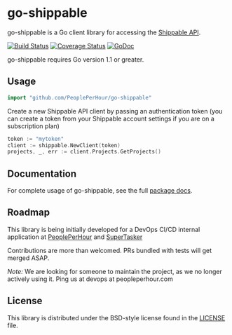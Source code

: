 # go-shippable #

go-shippable is a Go client library for accessing the [Shippable API][].

[![Build Status](https://api.shippable.com/projects/556734d0edd7f2c052ff35b4/badge?branchName=master)](https://app.shippable.com/projects/556734d0edd7f2c052ff35b4/builds/latest)
[![Coverage Status](http://gocover.io/_badge/github.com/PeoplePerHour/go-shippable?upd=1)](http://gocover.io/github.com/PeoplePerHour/go-shippable)
[![GoDoc](https://godoc.org/github.com/PeoplePerHour/go-shippable?status.svg)](https://godoc.org/github.com/PeoplePerHour/go-shippable)

go-shippable requires Go version 1.1 or greater.

## Usage ##

```go
import "github.com/PeoplePerHour/go-shippable"
```

Create a new Shippable API client by passing an authentication token (you can create
a token from your Shippable account settings if you are on a subscription plan)

```go
token := "mytoken"
client := shippable.NewClient(token)
projects, _, err := client.Projects.GetProjects()
```

## Documentation ##

For complete usage of go-shippable, see the full [package docs][].

[Shippable API]: http://docs.shippable.com/api/
[package docs]: https://godoc.org/github.com/PeoplePerHour/go-shippable


## Roadmap ##

This library is being initially developed for a DevOps CI/CD internal application at
[PeoplePerHour][] and [SuperTasker][]

Contributions are more than welcomed. PRs bundled with tests will get merged ASAP.

*Note:* We are looking for someone to maintain the project, as we no longer actively
using it. Ping us at devops at peopleperhour.com

[PeoplePerHour]: https://www.peopleperhour.com
[SuperTasker]: https://www.supertasker.com


## License ##

This library is distributed under the BSD-style license found in the [LICENSE](./LICENSE)
file.
